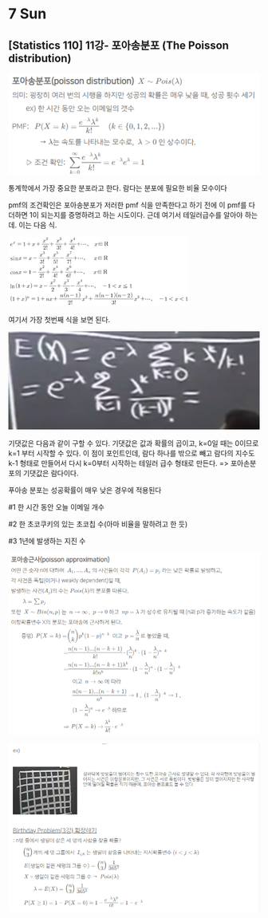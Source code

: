 # 7 Sun

## \[Statistics 110\] 11강- 포아송분포 \(The Poisson distribution\)

![](../../.gitbook/assets/image%20%28360%29.png)

통계학에서 가장 중요한 분포라고 한다. 람다는 분포에 필요한 비율 모수이다

pmf의 조건확인은 포아송분포가 저러한 pmf 식을 만족한다고 하기 전에 이 pmf를 다 더하면 1이 되는지를 증명하려고 하는 시도이다. 근데 여기서 테일러급수를 알아야 하는데. 이는 다음 식.

![](../../.gitbook/assets/image%20%28355%29.png)

여기서 가장 첫번째 식을 보면 된다.

![](../../.gitbook/assets/image%20%28350%29.png)

기댓값은 다음과 같이 구할 수 있다. 기댓값은 값과 확률의 곱이고, k=0일 때는 0이므로 k=1 부터 시작할 수 있다. 이 점이 포인트인데, 람다 하나를 밖으로 빼고 람다의 지수도 k-1 형태로 만들어서 다시 k=0부터 시작하는 테일러 급수 형태로 만든다. =&gt; 포아손분포의 기댓값은 람다이다.

푸아송 분포는 성공확률이 매우 낮은 경우에 적용된다

\#1 한 시간 동안 오늘 이메일 개수

\#2 한 초코쿠키의 있는 초코칩 수\(아마 비율을 말하려고 한 듯\)

\#3 1년에 발생하는 지진 수

![](../../.gitbook/assets/image%20%28356%29.png)

![](../../.gitbook/assets/image%20%28349%29.png)





